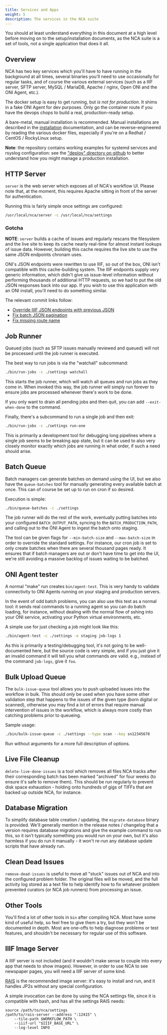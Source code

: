```yaml
---
title: Services and Apps
weight: 5
description: The services in the NCA suite
---
```


You should at least understand everything in this document at a high level
before moving on to the setup/installation documents, as the NCA suite is a set
of tools, not a single application that does it all.

## Overview

NCA has two key services which you'll have to have running in the background at
all times, several binaries you'll need to use occasionally for regular tasks,
and of course the various external services (such as a IIIF server, SFTP
server, MySQL / MariaDB, Apache / nginx, Open ONI and the ONI Agent, etc.).

The docker setup is easy to get running, but *is not for production*. It shims
in a fake ONI Agent for dev purposes. Only go the container route if you have
the devops chops to build a real, production-ready setup.

A bare-metal, manual installation is recommended. Manual installations are
described in the [installation][installation] documentation, and can be
reverse-engineered by reading the various docker files, especially if you're on
a Redhat / CentOS / RockyLinux setup.

[installation]: <{{% ref "installation" %}}>

**Note**: the repository contains working examples for systemd services and
rsyslog configuration: see the ["deploy" directory on github][deploy-github] to
better understand how you might manage a production installation.

[deploy-github]: <https://github.com/uoregon-libraries/newspaper-curation-app/tree/main/deploy>

## HTTP Server

`server` is the web server which exposes all of NCA's workflow UI. Please
note that, at the moment, this requires Apache sitting in front of the server
for authentication.

Running this is fairly simple once settings are configured:

```bash
/usr/local/nca/server -c /usr/local/nca/settings
```

### Gotcha

**NOTE**: `server` builds a cache of issues and regularly rescans the
filesystem and the live site to keep its cache nearly real-time for almost
instant lookups of issue data. However, building this cache requires the live
site to use the same JSON endpoints chronam uses.

ONI's JSON endpoints were rewritten to use IIIF, so out of the box, ONI isn't
compatible with this cache-building system. The IIIF endpoints supply very
generic information, which didn't give us issue-level information without
performing thousands of additional HTTP requests, so we had to put the old JSON
responses back into our app. If you wish to use this application with an ONI
install, you'll need to do something similar.

The relevant commit links follow:

- [Override IIIF JSON endpoints with previous JSON](https://github.com/uoregon-libraries/oregon-oni/commit/067ab17084d9015996932d2e001226aa18bbcdb6)
- [Fix batch JSON pagination](https://github.com/uoregon-libraries/oregon-oni/commit/0463435615b23058ca1bc2afd8017e7001dc0657)
- [Fix missing route name](https://github.com/uoregon-libraries/oregon-oni/commit/94f84a30abd6ad5a38c8bd932a95297e1a9b1989)

## Job Runner

Queued jobs (such as SFTP issues manually reviewed and queued) will not be
processed until the job runner is executed.

The best way to run jobs is via the "watchall" subcommand:

```bash
./bin/run-jobs -c ./settings watchall
```

This starts the job runner, which will watch all queues and run jobs as they
come in. When invoked this way, the job runner will simply run forever to
ensure jobs are processed whenever there's work to be done.

If you only want to drain all pending jobs and then quit, you can add
`--exit-when-done` to the command.

Finally, there's a subcommand to run a single job and then exit:

```bash
./bin/run-jobs -c ./settings run-one
```

This is primarily a development tool for debugging long pipelines where a
single job seems to be breaking app state, but it can be used to also very
closely monitor exactly which jobs are running in what order, if such a need
should arise.

## Batch Queue

Batch managers can generate batches on demand using the UI, but we also have
the `queue-batches` tool for manually generating every available batch at once.
This can of course be set up to run on cron if so desired.

Execution is simple:

```bash
./bin/queue-batches -c ./settings
```

The job runner will do the rest of the work, eventually putting batches into
your configured `BATCH_OUTPUT_PATH`, syncing to the `BATCH_PRODUCTION_PATH`,
and calling out to the ONI Agent to ingest the batch onto staging.

The tool can be given flags for `--min-batch-size` and `--max-batch-size` in
order to override the standard settings. For instance, our cron job is set to
only create batches when there are several thousand pages ready. It ensures
that if batch managers are out or don't have time to get into the UI, we're
still avoiding a massive backlog of issues waiting to be batched.

## ONI Agent tester

A normal "make" run creates `bin/agent-test`. This is very handy to validate
connectivity to ONI Agents running on your staging and production servers.

In the event of odd batch problems, you can also use this test as a normal
tool: it sends real commands to a running agent so you can do batch loading,
for instance, without dealing with the normal flow of sshing into your ONI
service, activating your Python virtual environments, etc.

A simple use for just checking a job might look like this:

```bash
./bin/agent-test -c ./settings -e staging job-logs 1
```

As this is primarily a testing/debugging tool, it's not going to be
well-documented here, but the source code is very simple, and if you just give
it an invalid command it will tell you what commands *are* valid. e.g., instead
of the command `job-logs`, give it `foo`.

## Bulk Upload Queue

The `bulk-issue-queue` tool allows you to push uploaded issues into the
workflow in bulk. This should *only* be used when you have some other
validation step that happens to the issues of the given type (born digital or
scanned), otherwise you may find a lot of errors that require manual
intervention of issues in the workflow, which is always more costly than
catching problems prior to queueing.

Sample usage:

```bash
./bin/bulk-issue-queue -c ./settings --type scan --key sn12345678
```

Run without arguments for a more full description of options.

## Live File Cleanup

`delete-live-done-issues` is a tool which removes all files NCA tracks after
their corresponding batch has been marked "archived" for four weeks (to ensure
it's safe to remove them). This should be run regularly to prevent disk space
exhaustion - holding onto hundreds of gigs of TIFFs that are backed up outside
NCA, for instance.

## Database Migration

To simplify database table creation / updating, the `migrate-database` binary
is provided. We'll generally mention in the release notes / changelog that a
version requires database migrations and give the example command to run this,
so it isn't typically something you would run on your own, but it's also
harmless if you do run it manually - it won't re-run any database update
scripts that have already run.

## Clean Dead Issues

`remove-dead-issues` is useful to move all "stuck" issues out of NCA and into
the configured problem folder. The original files will be moved, and the full
activity log stored as a text file to help identify how to fix whatever problem
prevented curators (or NCA job runners) from processing an issue.

## Other Tools

You'll find a lot of other tools in `bin` after compiling NCA. Most
have some kind of useful help, so feel free to give them a try, but they won't
be documented in depth. Most are one-offs to help diagnose problems or test
features, and shouldn't be necessary for regular use of this software.

## IIIF Image Server

A IIIF server is not included (and it wouldn't make sense to couple into every
app that needs to show images). However, in order to use NCA to see newspaper
pages, you will need a IIIF server of some kind.

[RAIS](https://github.com/uoregon-libraries/rais-image-server) is the
recommended image server: it's easy to install and run, and it handles JP2s
without any special configuration.

A simple invocation can be done by using the NCA settings file, since
it is compatible with bash, and has all the settings RAIS needs:

    source /path/to/nca/settings
    /path/to/rais-server --address ":12415" \
        --tile-path $WORKFLOW_PATH \
        --iiif-url "$IIIF_BASE_URL" \
        --log-level INFO
